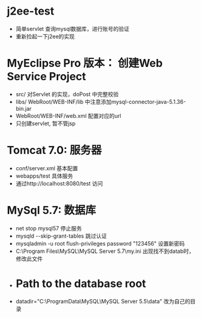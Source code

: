 # j2ee-test
- 简单servlet 查询mysql数据库，进行账号的验证
- 重新捡起一下j2ee的实现

# MyEclipse Pro 版本： 创建Web Service Project
- src/ 对Servlet 的实现，doPost 中完整校验
- libs/  WebRoot/WEB-INF/lib  中注意添加mysql-connector-java-5.1.36-bin.jar
- WebRoot/WEB-INF/web.xml     配置对应的url
- 只创建servlet, 暂不管jsp

# Tomcat 7.0: 服务器
- conf/server.xml 基本配置
- webapps/test        具体服务
- 通过http://localhost:8080/test  访问

# MySql 5.7: 数据库
- net stop mysql57  停止服务
- mysqld --skip-grant-tables   跳过认证
- mysqladmin -u root flush-privileges password "123456"  设置新密码
- C:\Program Files\MySQL\MySQL Server 5.7\my.ini  出现找不到datab时，修改此文件
- # Path to the database root                    
- datadir="C:\ProgramData\MySQL\MySQL Server 5.5\data\"   改为自己的目录




